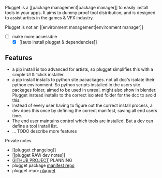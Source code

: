Plugget is a [[package management|package manager]] to easily install tools in your apps.
It aims to dummy proof tool distribution, and is designed to assist artists in the games & VFX industry.

Plugget is not an [[environment management|environment manager]]

- [ ] make more accessible
	- [x] [[auto install plugget & dependencies]]

## Features
- a pip install is too advanced for artists, so plugget simplifies this with a simple UI & 1click installer.
- a pip install installs to python site pacackages. not all dcc's isolate their python environment. So python scripts installed in the users site packages folder, aimed to be used in unreal, might also show in blender. 
  Plugget instead installs to the correct isolated folder for the dcc to avoid this.
- Instead of every user having to figure out the correct install process, a dev does this once by defining the correct manifest, saving all end users time. 
- The end user maintains control which tools are installed. But a dev can define a tool install list.
- ... TODO describe more features

Private notes
- [[plugget changelog]]
- [[plugget RAW dev notes]]
- [GITHUB PROJECT](https://github.com/users/hannesdelbeke/projects/5) PLANNING
- plugget package [manifest repo](https://github.com/hannesdelbeke/plugget-pkgs) 
- plugget repo: [plugget](https://github.com/hannesdelbeke/plugget) 